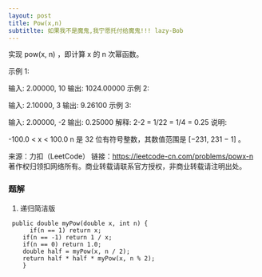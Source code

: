```yaml
---
layout: post
title: Pow(x,n)
subtitlte: 如果我不是魔鬼,我宁愿托付给魔鬼!!! lazy-Bob
---
```

实现 pow(x, n) ，即计算 x 的 n 次幂函数。

示例 1:

输入: 2.00000, 10
输出: 1024.00000
示例 2:

输入: 2.10000, 3
输出: 9.26100
示例 3:

输入: 2.00000, -2
输出: 0.25000
解释: 2-2 = 1/22 = 1/4 = 0.25
说明:

-100.0 < x < 100.0
n 是 32 位有符号整数，其数值范围是 [−231, 231 − 1] 。

来源：力扣（LeetCode）
链接：https://leetcode-cn.com/problems/powx-n
著作权归领扣网络所有。商业转载请联系官方授权，非商业转载请注明出处。

### 题解
1. 递归简洁版

~~~ 
 public double myPow(double x, int n) {
      if(n == 1) return x;
	if(n == -1) return 1 / x;
	if(n == 0) return 1.0;
	double half = myPow(x, n / 2);
	return half * half * myPow(x, n % 2);
    }
~~~
